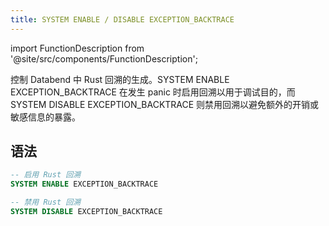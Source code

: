 ```yaml
---
title: SYSTEM ENABLE / DISABLE EXCEPTION_BACKTRACE
---
```


import FunctionDescription from '@site/src/components/FunctionDescription';

<FunctionDescription description="引入或更新于：v1.2.530"/>

控制 Databend 中 Rust 回溯的生成。SYSTEM ENABLE EXCEPTION_BACKTRACE 在发生 panic 时启用回溯以用于调试目的，而 SYSTEM DISABLE EXCEPTION_BACKTRACE 则禁用回溯以避免额外的开销或敏感信息的暴露。

## 语法

```sql
-- 启用 Rust 回溯
SYSTEM ENABLE EXCEPTION_BACKTRACE

-- 禁用 Rust 回溯
SYSTEM DISABLE EXCEPTION_BACKTRACE
```